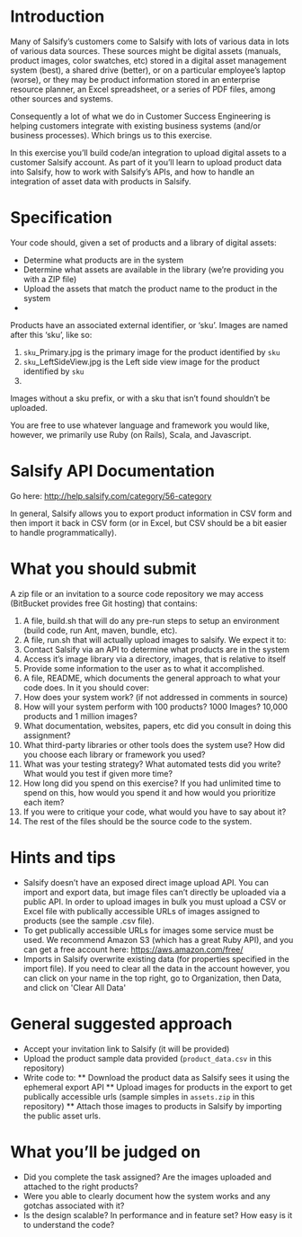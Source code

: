 # Introduction

Many of Salsify’s customers come to Salsify with lots of various data in lots of various data sources. These sources might be digital assets (manuals, product images, color swatches, etc) stored in a digital asset management system (best), a shared drive (better), or on a particular employee’s laptop (worse), or they may be product information stored in an enterprise resource planner, an Excel spreadsheet, or a series of PDF files, among other sources and systems.

Consequently a lot of what we do in Customer Success Engineering is helping customers integrate with existing business systems (and/or business processes). Which brings us to this exercise.

In this exercise you’ll build code/an integration to upload digital assets to a customer Salsify account. As part of it you’ll learn to upload product data into Salsify, how to work with Salsify’s APIs, and how to handle an integration of asset data with products in Salsify.

# Specification

Your code should, given a set of products and a library of digital assets:
* Determine what products are in the system
* Determine what assets are available in the library (we’re providing you with a ZIP file)
* Upload the assets that match the product name to the product in the system
* 
Products have an associated external identifier, or ‘sku’. Images are named after this ‘sku’, like so:
1.  `sku`_Primary.jpg is the primary image for the product identified by `sku`
2.  `sku`_LeftSideView.jpg is the Left side view image for the product identified by `sku`
3.  
Images without a sku prefix, or with a sku that isn’t found shouldn’t be uploaded.

You are free to use whatever language and framework you would like, however, we primarily use Ruby (on Rails), Scala, and Javascript.

# Salsify API Documentation
Go here: http://help.salsify.com/category/56-category

In general, Salsify allows you to export product information in CSV form and then import it back in CSV form (or in Excel, but CSV should be a bit easier to handle programmatically). 

# What you should submit

A zip file or an invitation to a source code repository we may access (BitBucket provides free Git hosting) that contains:

1.  A file, build.sh that will do any pre-run steps to setup an environment (build code, run Ant, maven, bundle, etc).
2.  A file, run.sh that will actually upload images to salsify. We expect it to:
  1.  Contact Salsify via an API to determine what products are in the system
  2.  Access it’s image library via a directory, images, that is relative to itself
  3.  Provide some information to the user as to what it accomplished.
3.  A file, README, which documents the general approach to what your code does. In it you should cover:
  1.  How does your system work? (if not addressed in comments in source)
  2.  How will your system perform with 100 products? 1000 Images? 10,000 products and 1 million images?
  3.  What documentation, websites, papers, etc did you consult in doing this assignment?
  4.  What third-party libraries or other tools does the system use? How did you choose each library or framework you used?
  5.  What was your testing strategy? What automated tests did you write? What would you test if given more time?
  6.  How long did you spend on this exercise? If you had unlimited time to spend on this, how would you spend it and how would you prioritize each item?
  7.  If you were to critique your code, what would you have to say about it?
4.  The rest of the files should be the source code to the system.

# Hints and tips

* Salsify doesn’t have an exposed direct image upload API. You can import and export data, but image files can’t directly be uploaded via a public API. In order to upload images in bulk you must upload a CSV or Excel file with publically accessible URLs of images assigned to products (see the sample .csv file).
* To get publically accessible URLs for images some service must be used. We recommend Amazon S3 (which has a great Ruby API), and you can get a free account here: https://aws.amazon.com/free/
* Imports in Salsify overwrite existing data (for properties specified in the import file). If you need to clear all the data in the account however, you can click on your name in the top right, go to Organization, then Data, and click on 'Clear All Data'

# General suggested approach

* Accept your invitation link to Salsify (it will be provided)
* Upload the product sample data provided (`product_data.csv` in this repository)
* Write code to:
** Download the product data as Salsify sees it using the ephemeral export API
** Upload images for products in the export to get publically accessible urls (sample simples in `assets.zip` in this repository)
** Attach those images to products in Salsify by importing the public asset urls.

# What you’ll be judged on

* Did you complete the task assigned? Are the images uploaded and attached to the right products?
* Were you able to clearly document how the system works and any gotchas associated with it?
* Is the design scalable? In performance and in feature set? How easy is it to understand the code?
